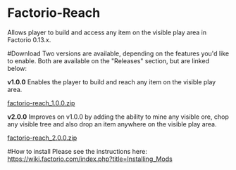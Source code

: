 # Factorio-Reach
Allows player to build and access any item on the visible play area in Factorio 0.13.x.

#Download
Two versions are available, depending on the features you'd like to enable. Both are available on the "Releases" section, but are linked below:

**v1.0.0** Enables the player to build and reach any item on the visible play area.

[factorio-reach_1.0.0.zip](https://github.com/CplSyx/Factorio-Reach/releases/download/v1.0/factorio-reach_1.0.0.zip)



**v2.0.0** Improves on v1.0.0 by adding the ability to mine any visible ore, chop any visible tree and also drop an item anywhere on the visible play area.

[factorio-reach_2.0.0.zip](https://github.com/CplSyx/Factorio-Reach/releases/download/v1.0/factorio-reach_2.0.0.zip)


#How to install
Please see the instructions here: https://wiki.factorio.com/index.php?title=Installing_Mods
